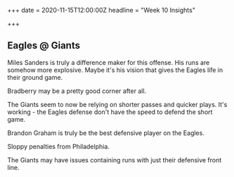 +++
date = 2020-11-15T12:00:00Z
headline = "Week 10 Insights"

+++
## Eagles @ Giants

Miles Sanders is truly a difference maker for this offense. His runs are somehow more explosive. Maybe it's his vision that gives the Eagles life in their ground game.

Bradberry may be a pretty good corner after all.

The Giants seem to now be relying on shorter passes and quicker plays. It's working - the Eagles defense don't have the speed to defend the short game.

Brandon Graham is truly be the best defensive player on the Eagles.

Sloppy penalties from Philadelphia.

The Giants may have issues containing runs with just their defensive front line.